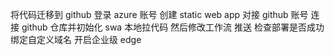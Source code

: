 将代码迁移到 github
登录 azure 账号
创建 static web app
对接 github 账号
连接 github 仓库并初始化 swa
本地拉代码 然后修改工作流
推送 检查部署是否成功
绑定自定义域名
开启企业级 edge
